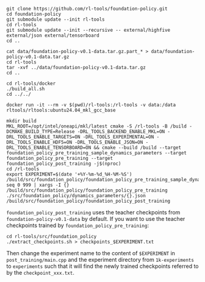 ```
git clone https://github.com/rl-tools/foundation-policy.git
cd foundation-policy
git submodule update --init rl-tools
cd rl-tools
git submodule update --init --recursive -- external/highfive external/json external/tensorboard
cd ..
```

```
cat data/foundation-policy-v0.1-data.tar.gz.part_* > data/foundation-policy-v0.1-data.tar.gz
cd rl-tools
tar -xvf ../data/foundation-policy-v0.1-data.tar.gz
cd ..
```

```
cd rl-tools/docker
./build_all.sh
cd ../../
```

```
docker run -it --rm -v $(pwd)/rl-tools:/rl-tools -v data:/data rltools/rltools:ubuntu24.04_mkl_gcc_base
```

```
mkdir build
MKL_ROOT=/opt/intel/oneapi/mkl/latest cmake -S /rl-tools -B /build -DCMAKE_BUILD_TYPE=Release -DRL_TOOLS_BACKEND_ENABLE_MKL=ON -DRL_TOOLS_ENABLE_TARGETS=ON -DRL_TOOLS_EXPERIMENTAL=ON -DRL_TOOLS_ENABLE_HDF5=ON -DRL_TOOLS_ENABLE_JSON=ON -DRL_TOOLS_ENABLE_TENSORBOARD=ON && cmake --build /build --target foundation_policy_pre_training_sample_dynamics_parameters --target foundation_policy_pre_training --target foundation_policy_post_training -j$(nproc)
cd /rl-tools
export EXPERIMENT=$(date '+%Y-%m-%d_%H-%M-%S')
/build/src/foundation_policy/foundation_policy_pre_training_sample_dynamics_parameters
seq 0 999 | xargs -I {} /build/src/foundation_policy/foundation_policy_pre_training ./src/foundation_policy/dynamics_parameters/{}.json
/build/src/foundation_policy/foundation_policy_post_training
```

`foundation_policy_post_training` uses the teacher checkpoints from `foundation-policy-v0.1-data` by default. If you want to use the teacher checkpoints trained by `foundation_policy_pre_training`:
```
cd rl-tools/src/foundation_policy
./extract_checkpoints.sh > checkpoints_$EXPERIMENT.txt
```
Then change the experiment name to the content of `$EXPERIMENT` in `post_training/main.cpp` and the experiment directory from `1k-experiments` to `experiments` such that it will find the newly trained checkpoints referred to by the `checkpoint_xxx.txt`.